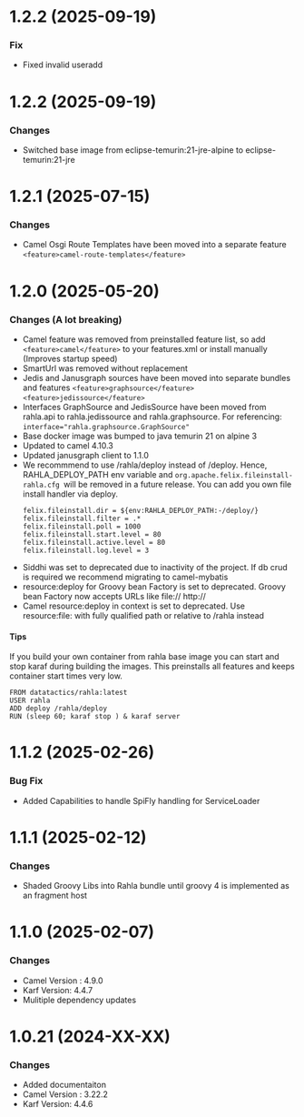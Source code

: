 # 1.2.2 (2025-09-19)


### Fix 

* Fixed invalid useradd

# 1.2.2 (2025-09-19)


### Changes 

* Switched base image from eclipse-temurin:21-jre-alpine to eclipse-temurin:21-jre


# 1.2.1 (2025-07-15)


### Changes 

* Camel Osgi Route Templates have been moved into a separate feature `<feature>camel-route-templates</feature>`


# 1.2.0 (2025-05-20)


### Changes (A lot breaking)

* Camel feature was removed from preinstalled feature list, so add `<feature>camel</feature>` to your features.xml or install manually (Improves startup speed)
* SmartUrl was removed without replacement
* Jedis and Janusgraph sources have been moved into separate bundles and features `<feature>graphsource</feature>` `<feature>jedissource</feature>`
* Interfaces GraphSource and JedisSource have been moved from rahla.api to rahla.jedissource and rahla.graphsource. For referencing: `interface="rahla.graphsource.GraphSource"`
* Base docker image was bumped to java temurin 21 on alpine 3
* Updated to camel 4.10.3
* Updated janusgraph client to 1.1.0
* We recommmend to use /rahla/deploy instead of /deploy. Hence, RAHLA_DEPLOY_PATH env variable and ```org.apache.felix.fileinstall-rahla.cfg ```will be removed in a future release. You can add you own file install handler via deploy.
    ```
    felix.fileinstall.dir = ${env:RAHLA_DEPLOY_PATH:-/deploy/}
    felix.fileinstall.filter = .*
    felix.fileinstall.poll = 1000
    felix.fileinstall.start.level = 80
    felix.fileinstall.active.level = 80
    felix.fileinstall.log.level = 3
   ```
* Siddhi was set to deprecated due to inactivity of the project. If db crud is required we recommend migrating to camel-mybatis
* resource:deploy for Groovy bean Factory is set to deprecated. Groovy bean Factory now accepts URLs like file:// http://
* Camel resource:deploy in context is set to deprecated. Use resource:file: with fully qualified path or relative to /rahla instead

#### Tips

If you build your own container from rahla base image you can start and stop karaf during building the images. This preinstalls all features and keeps container start times very low.
```
FROM datatactics/rahla:latest
USER rahla
ADD deploy /rahla/deploy
RUN (sleep 60; karaf stop ) & karaf server
```
  
  

# 1.1.2 (2025-02-26)


### Bug Fix

* Added Capabilities to handle SpiFly handling for ServiceLoader


# 1.1.1 (2025-02-12)


### Changes

* Shaded Groovy Libs into Rahla bundle until groovy 4 is implemented as an fragment host

# 1.1.0 (2025-02-07)


### Changes

* Camel Version : 4.9.0
* Karf Version: 4.4.7
* Mulitiple dependency updates


# 1.0.21 (2024-XX-XX)


### Changes

* Added documentaiton
* Camel Version : 3.22.2
* Karf Version: 4.4.6
